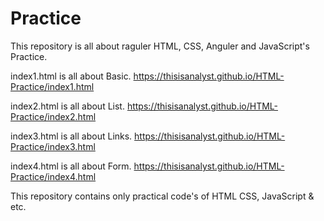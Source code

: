 # Practice

This repository is all about raguler HTML, CSS, Anguler and JavaScript's Practice.

index1.html is all about Basic. https://thisisanalyst.github.io/HTML-Practice/index1.html

index2.html is all about List. https://thisisanalyst.github.io/HTML-Practice/index2.html

index3.html is all about Links. https://thisisanalyst.github.io/HTML-Practice/index3.html

index4.html is all about Form. https://thisisanalyst.github.io/HTML-Practice/index4.html

This repository contains only practical code's of HTML CSS, JavaScript & etc.
